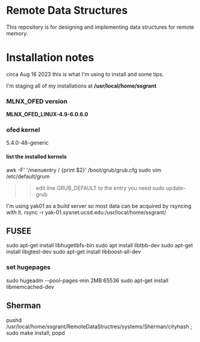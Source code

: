 # Remote Data Structures

This repository is for designing and implementing data structures for remote memory.


# Installation notes
circa Aug 16 2023 this is what I'm using to install and some tips.

I'm staging all of my installations at 
__/usr/local/home/ssgrant__

### MLNX_OFED version
__MLNX_OFED_LINUX-4.9-6.0.6.0__

### ofed kernel
5.4.0-48-generic

#### list the installed kernels
awk -F\' '/menuentry / {print $2}' /boot/grub/grub.cfg
sudo vim /etc/default/grum
>>edit line GRUB_DEFAULT to the entry you need
sudo update-grub

I'm using yak01 as a build server so most data can be acquired by rsyncing with it.
rsync -r yak-01.sysnet.ucsd.edu:/usr/local/home/ssgrant/

## FUSEE

sudo apt-get install libhugetlbfs-bin
sudo apt install libtbb-dev
sudo apt-get install libgtest-dev
sudo apt-get install libboost-all-dev

### set hugepages
sudo hugeadm --pool-pages-min 2MB:65536
sudo apt-get install libmemcached-dev


## Sherman
pushd /usr/local/home/ssgrant/RemoteDataStructres/systems/Sherman/cityhash ; sudo make install; popd




